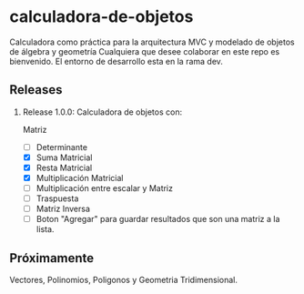 # calculadora-de-objetos

Calculadora como práctica para la arquitectura MVC y modelado de objetos de álgebra y geometría
Cualquiera que desee colaborar en este repo es bienvenido. El entorno de desarrollo esta en la rama dev.

## Releases

1. Release 1.0.0: Calculadora de objetos con:

    Matriz
    - [ ] Determinante
    - [x] Suma Matricial
    - [x] Resta Matricial
    - [x] Multiplicación Matricial
    - [ ] Multiplicación entre escalar y Matriz
    - [ ] Traspuesta
    - [ ] Matriz Inversa
    - [ ] Boton "Agregar" para guardar resultados que son una matriz a la lista.

## Próximamente

Vectores, Polinomios, Poligonos y Geometria Tridimensional.
